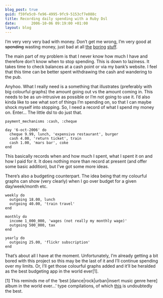 ```yaml
---
blog_post: true
guid: f59fe5c0-fe96-4995-9fc9-5153cf7e088c
title: Recording daily spending with a Ruby Dsl
date:       2006-10-06 09:19:00 +01:00
layout: blog
---
```


I’m very very very bad with money. Don’t get me wrong, I’m very good at
~~spending~~ wasting money, just bad at all
[the](http://en.wikipedia.org/wiki/Savings)
[boring](http://en.wikipedia.org/wiki/Investing)
[stuff](http://en.wikipedia.org/wiki/Pension).

The main part of my problem is that I never know how much I have and
therefore don’t know when to stop spending. This is down to laziness. It
takes time to check balances at a cash point or via my bank’s website. I
feel that this time can be better spent withdrawing the cash and
wandering to the pub.

Anyhoo. What I really need is a something that illustrates (preferably
with big colourful graphs) the amount going out vs the amount coming in.
This needs to be as un-intrusive as possible or I’m not going to use it.
I’d also kinda like to see what sort of things I’m spending on, so that
I can maybe shock myself into stopping. So, I need a record of what I
spend my money on. Enter… The little dsl to do just that.

``` code
payment_mechanisms :cash, :cheque

day '6-oct-2006' do
  cheque 9.99, lunch, 'expensivo restaurant', burger
  cash 4.00, 'return ticket', train
  cash 1.00, 'mars bar', coke
end
```

This basically records when and how much I spent, what I spent it on and
how I paid for it. It does nothing more than record at present (and
offer some basic addition), but I’ve got some more ideas.

There’s also a budgeting counterpart. The idea being that my colourful
graphs can show (very clearly) when I go over budget for a given
day/week/month etc.

``` code
weekly do
  outgoing 18.00, lunch
  outgoing 40.00, 'train travel'
end

monthly do
  income 1_000_000, 'wages (not really my monthly wage)'
  outgoing 500_000, tax
end

yearly do
  outgoing 25.00, 'flickr subscription'
end
```

That’s about all I have at the moment. Unfortunately, I’m already
getting a bit bored with this project so this may be the last of it and
I’ll continue spending over my limits. Or, I’ll get those colourful
graphs added and it’ll be heralded as the best budgeting app in the
world ever[1].

[1] This reminds me of the ‘best \[dance\|rock\|urban\|insert music
genre here\] album in the world ever…’ type compilations, of which
[this](http://www.amazon.co.uk/Worst-Album-World-Ever-Ever-Shirehorses/dp/B000024V87)
is undoubtedly the best.
